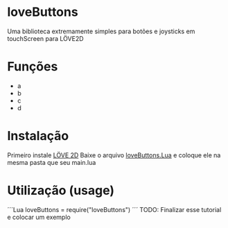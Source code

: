 # loveButtons
Uma biblioteca extremamente simples para botões e joysticks em touchScreen para LÖVE2D

# Funções 
- a
- b
- c
- d

# Instalação
Primeiro instale [LÖVE 2D](https://love2d.org)
Baixe o arquivo [loveButtons.Lua](loveButtons.Lua) e coloque ele na mesma pasta que seu main.lua

# Utilização (usage)
´´´Lua
  loveButtons = require("loveButtons")
´´´
TODO: Finalizar esse tutorial e colocar um exemplo
